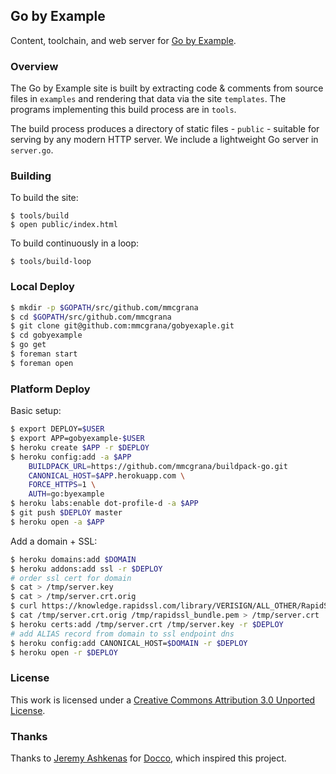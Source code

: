 ## Go by Example

Content, toolchain, and web server for [Go by Example](https://gobyexample.com).


### Overview

The Go by Example site is built by extracting code &
comments from source files in `examples` and rendering
that data via the site `templates`. The programs
implementing this build process are in `tools`.

The build process produces a directory of static files -
`public` - suitable for serving by any modern HTTP server.
We include a lightweight Go server in `server.go`.


### Building

To build the site:

```console
$ tools/build
$ open public/index.html
```

To build continuously in a loop:

```console
$ tools/build-loop
```


### Local Deploy

```bash
$ mkdir -p $GOPATH/src/github.com/mmcgrana
$ cd $GOPATH/src/github.com/mmcgrana
$ git clone git@github.com:mmcgrana/gobyexaple.git
$ cd gobyexample
$ go get
$ foreman start
$ foreman open
```


### Platform Deploy

Basic setup:

```bash
$ export DEPLOY=$USER
$ export APP=gobyexample-$USER
$ heroku create $APP -r $DEPLOY
$ heroku config:add -a $APP
    BUILDPACK_URL=https://github.com/mmcgrana/buildpack-go.git
    CANONICAL_HOST=$APP.herokuapp.com \
    FORCE_HTTPS=1 \
    AUTH=go:byexample
$ heroku labs:enable dot-profile-d -a $APP
$ git push $DEPLOY master
$ heroku open -a $APP
```

Add a domain + SSL:

```bash
$ heroku domains:add $DOMAIN
$ heroku addons:add ssl -r $DEPLOY
# order ssl cert for domain
$ cat > /tmp/server.key
$ cat > /tmp/server.crt.orig
$ curl https://knowledge.rapidssl.com/library/VERISIGN/ALL_OTHER/RapidSSL%20Intermediate/RapidSSL_CA_bundle.pem > /tmp/rapidssl_bundle.pem
$ cat /tmp/server.crt.orig /tmp/rapidssl_bundle.pem > /tmp/server.crt
$ heroku certs:add /tmp/server.crt /tmp/server.key -r $DEPLOY
# add ALIAS record from domain to ssl endpoint dns
$ heroku config:add CANONICAL_HOST=$DOMAIN -r $DEPLOY
$ heroku open -r $DEPLOY
```


### License

This work is licensed under a
[Creative Commons Attribution 3.0 Unported License](http://creativecommons.org/licenses/by/3.0/).


### Thanks

Thanks to [Jeremy Ashkenas](https://github.com/jashkenas)
for [Docco](http://jashkenas.github.com/docco/), which
inspired this project.

